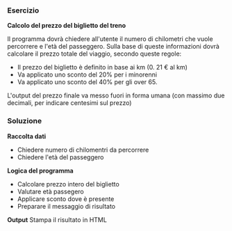 ### Esercizio 
**Calcolo del prezzo del biglietto del treno**

Il programma dovrà chiedere all'utente il numero di chilometri che vuole percorrere e l'età del passeggero.
Sulla base di queste informazioni dovrà calcolare il prezzo totale del viaggio, secondo queste regole:
- Il prezzo del biglietto è definito in base ai km (0. 21 € al km)
- Va applicato uno sconto del 20% per i minorenni
- Va applicato uno sconto del 40% per gli over 65.

L'output del prezzo finale va messo fuori in forma umana (con massimo due decimali, per indicare centesimi sul prezzo)

### Soluzione 

**Raccolta dati**
- Chiedere numero di chilomentri da percorrere 
- Chiedere l'età del passeggero 

**Logica del programma**
- Calcolare prezzo intero del biglietto
- Valutare età passegero 
- Applicare sconto dove è presente 
- Preparare il messaggio di risultato

**Output**
Stampa il risultato in HTML

